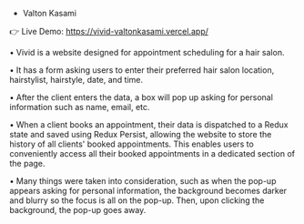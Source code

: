 - Valton Kasami

👉 Live Demo: https://vivid-valtonkasami.vercel.app/

• Vivid is a website designed for appointment scheduling for a hair salon.

• It has a form asking users to enter their preferred hair salon location, hairstylist, hairstyle, date, and time.

• After the client enters the data, a box will pop up asking for personal information such as name, email, etc.

• When a client books an appointment, their data is dispatched to a Redux state and saved using Redux Persist, allowing the website to store the history of all clients' booked appointments. This enables users to conveniently access all their booked appointments in a dedicated section of the page.

• Many things were taken into consideration, such as when the pop-up appears asking for personal information, the background becomes darker and blurry so the focus is all on the pop-up. Then, upon clicking the background, the pop-up goes away.
